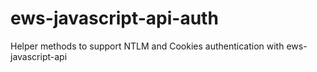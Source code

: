 # ews-javascript-api-auth
Helper methods to support NTLM and Cookies authentication with ews-javascript-api

